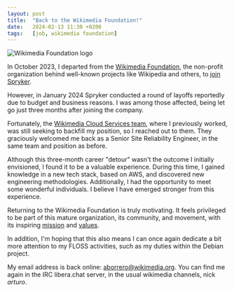 ```yaml
---
layout: post
title:  "Back to the Wikimedia Foundation!"
date:   2024-02-13 11:30 +0200
tags:	[job, wikimedia foundation]
---
```


![Wikimedia Foundation logo][logo]

In October 2023, I departed from the [Wikimedia Foundation][wmf], the non-profit organization
behind well-known projects like Wikipedia and others, to [join Spryker][spryker].

However, in January 2024 Spryker conducted a round of layoffs reportedly due to budget and business reasons.
I was among those affected, being let go just three months after joining the company.

<!--more-->

Fortunately, the [Wikimedia Cloud Services team][wmcs], where I previously worked, was still seeking to backfill my
position, so I reached out to them. They graciously welcomed me back as a Senior Site Reliability Engineer,
in the same team and position as before.

Although this three-month career "detour" wasn't the outcome I initially envisioned, I found it to be a valuable experience.
During this time, I gained knowledge in a new tech stack, based on AWS, and discovered new engineering methodologies.
Additionally, I had the opportunity to meet some wonderful individuals. I believe I have emerged stronger from this experience.

Returning to the Wikimedia Foundation is truly motivating. It feels privileged to be part of this mature organization,
its community, and movement, with its inspiring [mission][mission] and [values][values].

In addition, I'm hoping that this also means I can once again dedicate a bit more attention to my FLOSS activities,
such as my duties within the Debian project.

My email address is back online: [aborrero@wikimedia.org](mailto:aborrero@wikimedia.org).
You can find me again in the IRC libera.chat server, in the usual wikimedia channels, nick _arturo_.

[logo]:		{{site.url}}/assets/wmf-logo-black.png
[wmf]:		https://wikimediafoundation.org
[values]:   https://meta.wikimedia.org/wiki/Wikimedia_Foundation_Values
[mission]:  https://meta.wikimedia.org/wiki/Mission
[wmcs]:		https://www.mediawiki.org/wiki/Wikimedia_Cloud_Services_team
[spryker]:  {{site.url}}/2023/11/20/spryker.html
